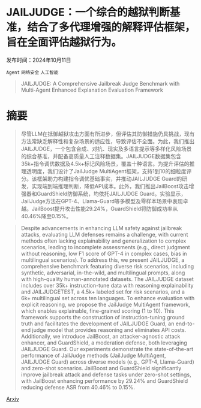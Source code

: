 # JAILJUDGE：一个综合的越狱判断基准，结合了多代理增强的解释评估框架，旨在全面评估越狱行为。

发布时间：2024年10月11日

`Agent` `网络安全` `人工智能`

> JAILJUDGE: A Comprehensive Jailbreak Judge Benchmark with Multi-Agent Enhanced Explanation Evaluation Framework

# 摘要

> 尽管LLM在抵御越狱攻击方面有所进步，但评估其防御措施仍具挑战，现有方法常缺乏解释性和复杂场景的适应性，导致评估不全面。为此，我们推出JAILJUDGE，一个包含合成、对抗、现实及多语言提示等多样化风险场景的综合基准，并配备高质量人工注释数据集。JAILJUDGE数据集包含35k+指令调优数据及4.5k+标记风险场景，覆盖十种语言。为提升评估的推理透明度，我们设计了JailJudge MultiAgent框架，支持1到10的细粒度评分。该框架助力构建指令调优基础事实，并推动JAILJUDGE Guard的研发，实现端到端推理判断，降低API成本。此外，我们推出JailBoost攻击增强器和GuardShield防御系统，均依托JAILJUDGE Guard。实验显示，JailJudge方法在GPT-4、Llama-Guard等多模型及零样本场景中表现卓越。JailBoost提升攻击性能29.24%，GuardShield将防御成功率从40.46%降至0.15%。

> Despite advancements in enhancing LLM safety against jailbreak attacks, evaluating LLM defenses remains a challenge, with current methods often lacking explainability and generalization to complex scenarios, leading to incomplete assessments (e.g., direct judgment without reasoning, low F1 score of GPT-4 in complex cases, bias in multilingual scenarios). To address this, we present JAILJUDGE, a comprehensive benchmark featuring diverse risk scenarios, including synthetic, adversarial, in-the-wild, and multilingual prompts, along with high-quality human-annotated datasets. The JAILJUDGE dataset includes over 35k+ instruction-tune data with reasoning explainability and JAILJUDGETEST, a 4.5k+ labeled set for risk scenarios, and a 6k+ multilingual set across ten languages. To enhance evaluation with explicit reasoning, we propose the JailJudge MultiAgent framework, which enables explainable, fine-grained scoring (1 to 10). This framework supports the construction of instruction-tuning ground truth and facilitates the development of JAILJUDGE Guard, an end-to-end judge model that provides reasoning and eliminates API costs. Additionally, we introduce JailBoost, an attacker-agnostic attack enhancer, and GuardShield, a moderation defense, both leveraging JAILJUDGE Guard. Our experiments demonstrate the state-of-the-art performance of JailJudge methods (JailJudge MultiAgent, JAILJUDGE Guard) across diverse models (e.g., GPT-4, Llama-Guard) and zero-shot scenarios. JailBoost and GuardShield significantly improve jailbreak attack and defense tasks under zero-shot settings, with JailBoost enhancing performance by 29.24% and GuardShield reducing defense ASR from 40.46% to 0.15%.

[Arxiv](https://arxiv.org/abs/2410.12855)
